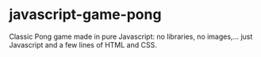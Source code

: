 # javascript-game-pong
Classic Pong game made in pure Javascript: no libraries, no images,... just Javascript and a few lines of HTML and CSS.

